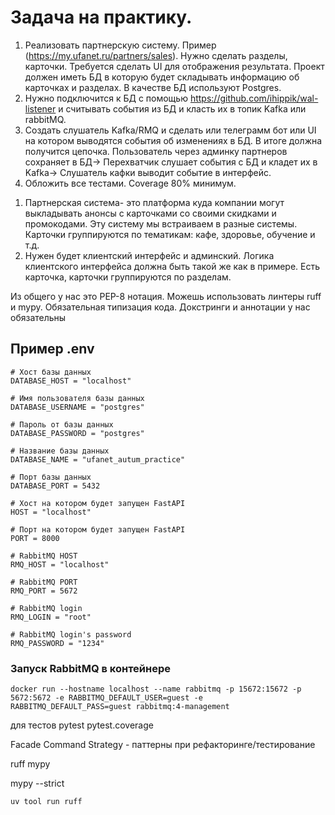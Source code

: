 # Задача на практику. 
1) Реализовать партнерскую систему. Пример (https://my.ufanet.ru/partners/sales). Нужно сделать разделы, карточки. Требуется сделать UI для отображения результата. Проект должен иметь БД в которую будет складывать информацию об карточках и разделах. В качестве БД используют Postgres.
2) Нужно подключится к БД с помощью https://github.com/ihippik/wal-listener и считывать события из БД и класть их в топик Kafka или rabbitMQ.
3) Создать слушатель Kafka/RMQ и сделать или телеграмм бот или UI на котором выводятся события об изменениях в БД.
В итоге должна получится цепочка. Пользователь через админку партнеров сохраняет в БД-> Перехватчик слушает события с БД и кладет их в Kafka-> Слушатель кафки выводит событие в интерфейс.
4) Обложить все тестами. Coverage 80% минимум.

1. Партнерская система- это платформа куда компании могут выкладывать анонсы с карточками со своими скидками и промокодами. Эту систему мы встраиваем в разные системы. Карточки группируются по тематикам: кафе, здоровье, обучение и т.д. 
2. Нужен будет клиентский интерфейс и админский. Логика клиентского интерфейса должна быть такой же как в примере. Есть карточка, карточки группируются по разделам.

Из общего у нас это PEP-8 нотация. Можешь использовать линтеры ruff и mypy. Обязательная типизация кода.
Докстринги и аннотации у нас обязательны

## Пример .env
```
# Хост базы данных
DATABASE_HOST = "localhost"

# Имя пользователя базы данных
DATABASE_USERNAME = "postgres"

# Пароль от базы данных
DATABASE_PASSWORD = "postgres"

# Название базы данных
DATABASE_NAME = "ufanet_autum_practice"

# Порт базы данных
DATABASE_PORT = 5432

# Хост на котором будет запущен FastAPI
HOST = "localhost"

# Порт на котором будет запущен FastAPI
PORT = 8000

# RabbitMQ HOST
RMQ_HOST = "localhost"

# RabbitMQ PORT
RMQ_PORT = 5672

# RabbitMQ login
RMQ_LOGIN = "root"

# RabbitMQ login's password
RMQ_PASSWORD = "1234"
```

### Запуск RabbitMQ в контейнере
```docker
docker run --hostname localhost --name rabbitmq -p 15672:15672 -p 5672:5672 -e RABBITMQ_DEFAULT_USER=guest -e RABBITMQ_DEFAULT_PASS=guest rabbitmq:4-management
```

для тестов pytest
pytest.coverage

Facade Command Strategy - паттерны при рефакторинге/тестирование

ruff mypy

mypy --strict

```
uv tool run ruff
```
